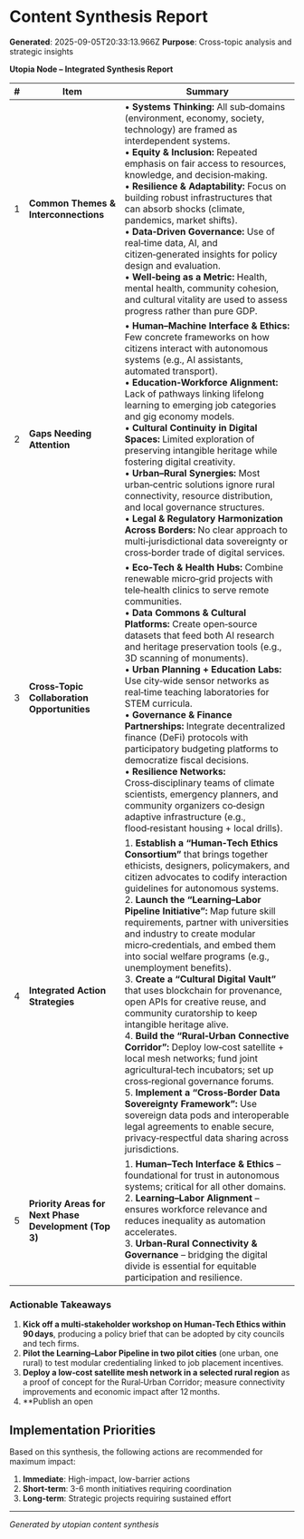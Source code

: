 # Content Synthesis Report

**Generated**: 2025-09-05T20:33:13.966Z
**Purpose**: Cross-topic analysis and strategic insights

**Utopia Node – Integrated Synthesis Report**

| # | Item | Summary |
|---|------|---------|
| 1 | **Common Themes & Interconnections** | • **Systems Thinking:** All sub‑domains (environment, economy, society, technology) are framed as interdependent systems. <br>• **Equity & Inclusion:** Repeated emphasis on fair access to resources, knowledge, and decision‑making. <br>• **Resilience & Adaptability:** Focus on building robust infrastructures that can absorb shocks (climate, pandemics, market shifts). <br>• **Data‑Driven Governance:** Use of real‑time data, AI, and citizen‑generated insights for policy design and evaluation. <br>• **Well‑being as a Metric:** Health, mental health, community cohesion, and cultural vitality are used to assess progress rather than pure GDP. | |
| 2 | **Gaps Needing Attention** | • **Human–Machine Interface & Ethics:** Few concrete frameworks on how citizens interact with autonomous systems (e.g., AI assistants, automated transport). <br>• **Education‑Workforce Alignment:** Lack of pathways linking lifelong learning to emerging job categories and gig economy models. <br>• **Cultural Continuity in Digital Spaces:** Limited exploration of preserving intangible heritage while fostering digital creativity. <br>• **Urban–Rural Synergies:** Most urban‑centric solutions ignore rural connectivity, resource distribution, and local governance structures. <br>• **Legal & Regulatory Harmonization Across Borders:** No clear approach to multi‑jurisdictional data sovereignty or cross‑border trade of digital services. | |
| 3 | **Cross‑Topic Collaboration Opportunities** | • **Eco‑Tech & Health Hubs:** Combine renewable micro‑grid projects with tele‑health clinics to serve remote communities. <br>• **Data Commons & Cultural Platforms:** Create open‑source datasets that feed both AI research and heritage preservation tools (e.g., 3D scanning of monuments). <br>• **Urban Planning + Education Labs:** Use city‑wide sensor networks as real‑time teaching laboratories for STEM curricula. <br>• **Governance & Finance Partnerships:** Integrate decentralized finance (DeFi) protocols with participatory budgeting platforms to democratize fiscal decisions. <br>• **Resilience Networks:** Cross‑disciplinary teams of climate scientists, emergency planners, and community organizers co‑design adaptive infrastructure (e.g., flood‑resistant housing + local drills). | |
| 4 | **Integrated Action Strategies** | 1. **Establish a “Human‑Tech Ethics Consortium”** that brings together ethicists, designers, policymakers, and citizen advocates to codify interaction guidelines for autonomous systems. <br>2. **Launch the “Learning–Labor Pipeline Initiative”:** Map future skill requirements, partner with universities and industry to create modular micro‑credentials, and embed them into social welfare programs (e.g., unemployment benefits). <br>3. **Create a “Cultural Digital Vault”** that uses blockchain for provenance, open APIs for creative reuse, and community curatorship to keep intangible heritage alive. <br>4. **Build the “Rural‑Urban Connective Corridor”:** Deploy low‑cost satellite + local mesh networks; fund joint agricultural‑tech incubators; set up cross‑regional governance forums. <br>5. **Implement a “Cross‑Border Data Sovereignty Framework”:** Use sovereign data pods and interoperable legal agreements to enable secure, privacy‑respectful data sharing across jurisdictions. | |
| 5 | **Priority Areas for Next Phase Development (Top 3)** | 1. **Human–Tech Interface & Ethics** – foundational for trust in autonomous systems; critical for all other domains. <br>2. **Learning–Labor Alignment** – ensures workforce relevance and reduces inequality as automation accelerates. <br>3. **Urban‑Rural Connectivity & Governance** – bridging the digital divide is essential for equitable participation and resilience. | |

### Actionable Takeaways

1. **Kick off a multi‑stakeholder workshop on Human‑Tech Ethics within 90 days**, producing a policy brief that can be adopted by city councils and tech firms.  
2. **Pilot the Learning–Labor Pipeline in two pilot cities** (one urban, one rural) to test modular credentialing linked to job placement incentives.  
3. **Deploy a low‑cost satellite mesh network in a selected rural region** as a proof of concept for the Rural‑Urban Corridor; measure connectivity improvements and economic impact after 12 months.  
4. **Publish an open

## Implementation Priorities
Based on this synthesis, the following actions are recommended for maximum impact:

1. **Immediate**: High-impact, low-barrier actions
2. **Short-term**: 3-6 month initiatives requiring coordination
3. **Long-term**: Strategic projects requiring sustained effort

---
*Generated by utopian content synthesis*
